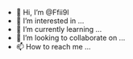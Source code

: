 - 👋 Hi, I’m @Ffii9l
- 👀 I’m interested in ...
- 🌱 I’m currently learning ...
- 💞️ I’m looking to collaborate on ...
- 📫 How to reach me ...

<!---
Ffii9l/Ffii9l is a ✨ special ✨ repository because its `README.md` (this file) appears on your GitHub profile.
You can click the Preview link to take a look at your changes.
--->

